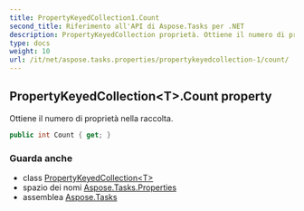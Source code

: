 ```yaml
---
title: PropertyKeyedCollection1.Count
second_title: Riferimento all'API di Aspose.Tasks per .NET
description: PropertyKeyedCollection proprietà. Ottiene il numero di proprietà nella raccolta.
type: docs
weight: 10
url: /it/net/aspose.tasks.properties/propertykeyedcollection-1/count/
---
```

## PropertyKeyedCollection&lt;T&gt;.Count property

Ottiene il numero di proprietà nella raccolta.

```csharp
public int Count { get; }
```

### Guarda anche

* class [PropertyKeyedCollection&lt;T&gt;](../)
* spazio dei nomi [Aspose.Tasks.Properties](../../propertykeyedcollection-1/)
* assemblea [Aspose.Tasks](../../../)


